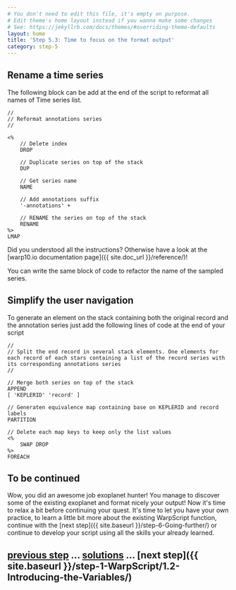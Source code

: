 ```yaml
---
# You don't need to edit this file, it's empty on purpose.
# Edit theme's home layout instead if you wanna make some changes
# See: https://jekyllrb.com/docs/themes/#overriding-theme-defaults
layout: home
title: 'Step 5.3: Time to focus on the format output'
category: step-5
---
```


## Rename a time series

The following block can be add at the end of the script to reformat all names of Time series list.

```
//
// Reformat annotations series
//

<%
    // Delete index
    DROP

    // Duplicate series on top of the stack
    DUP

    // Get series name
    NAME

    // Add annotations suffix
    '-annotations' +

    // RENAME the series on top of the stack
    RENAME
%>
LMAP
```

Did you understood all the instructions? Otherwise have a look at the [warp10.io documentation page]({{ site.doc_url }}/reference/)!

You can write the same block of code to refactor the name of the sampled series.

## Simplify the user navigation

To generate an element on the stack containing both the original record and the annotation series just add the following lines of code at the end of your script

```
//
// Split the end record in several stack elements. One elements for each record of each stars containing a list of the record series with its corresponding annotations series 
//

// Merge both series on top of the stack
APPEND
[ 'KEPLERID' 'record' ]

// Generaten equivalence map containing base on KEPLERID and record labels
PARTITION

// Delete each map keys to keep only the list values 
<%
    SWAP DROP
%>
FOREACH

```

## To be continued

Wow, you did an awesome job exoplanet hunter! You manage to discover some of the existing exoplanet and format nicely your output! Now it's time to relax a bit before continuing your quest. It's time to let you have your own practice, to learn a little bit more about the existing WarpScript function, continue with the [next step]({{ site.baseurl }}/step-6-Going-further/) or continue to develop your script using all the skills your already learned.

## [previous step]() ... [solutions]() ... [next step]({{ site.baseurl }}/step-1-WarpScript/1.2-Introducing-the-Variables/)